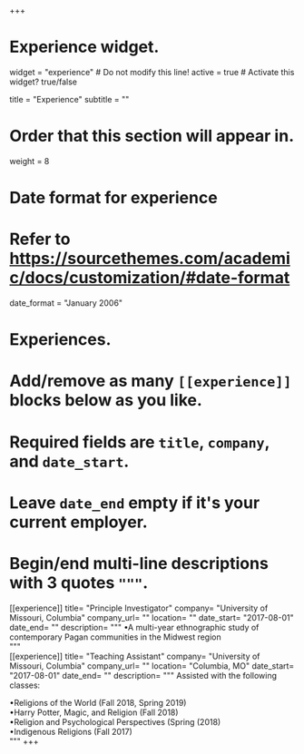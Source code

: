 +++
# Experience widget.
widget = "experience"  # Do not modify this line!
active = true  # Activate this widget? true/false

title = "Experience"
subtitle = ""

# Order that this section will appear in.
weight = 8

# Date format for experience
#   Refer to https://sourcethemes.com/academic/docs/customization/#date-format
date_format = "January 2006"

# Experiences.
#   Add/remove as many `[[experience]]` blocks below as you like.
#   Required fields are `title`, `company`, and `date_start`.
#   Leave `date_end` empty if it's your current employer.
#   Begin/end multi-line descriptions with 3 quotes `"""`.
[[experience]]
  title= "Principle Investigator"
  company= "University of Missouri, Columbia"
  company_url= ""
  location= ""
  date_start= "2017-08-01"
  date_end= ""
  description= """
  •A multi-year ethnographic study of contemporary Pagan communities in the Midwest region  
  """  
[[experience]]
  title= "Teaching Assistant"
  company= "University of Missouri, Columbia"
  company_url= ""
  location= "Columbia, MO"
  date_start= "2017-08-01"
  date_end= ""
  description= """
  Assisted with the following classes:  
    
  •Religions of the World (Fall 2018, Spring 2019)  
  •Harry Potter, Magic, and Religion (Fall 2018)  
  •Religion and Psychological Perspectives (Spring (2018)  
  •Indigenous Religions (Fall 2017)  
  """
+++
